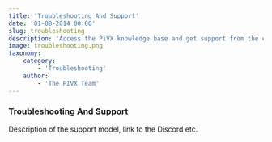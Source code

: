 ```yaml
---
title: 'Troubleshooting And Support'
date: '01-08-2014 00:00'
slug: troubleshooting
description: 'Access the PiVX knowledge base and get support from the community'
image: troubleshooting.png
taxonomy:
    category:
        - 'Troubleshooting'
    author:
        - 'The PIVX Team'
---
```


### Troubleshooting And Support

Description of the support model, link to the Discord etc.
